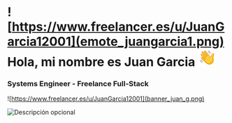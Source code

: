# ![https://www.freelancer.es/u/JuanGarcia12001](emote_juangarcia1.png) Hola, mi nombre es Juan Garcia <img src="hello.gif" width="40">

### Systems Engineer - Freelance Full-Stack

![https://www.freelancer.es/u/JuanGarcia12001](banner_juan_g.png)

![Descripción opcional](https://user-images.githubusercontent.com/73097560/115834477-dbab4500-a447-11eb-908a-139a6edaec5c.gif)
